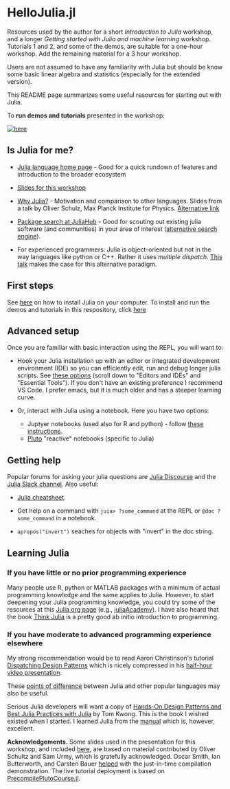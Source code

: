 # HelloJulia.jl

Resources used by the author for a short *Introduction to Julia*
workshop, and a longer *Getting started with Julia and machine
learning* workshop. Tutorials 1 and 2, and some of the demos, are
suitable for a one-hour workshop. Add the remaining material for a 3
hour workshop. 

Users are not assumed to have any familiarity with Julia but should be
know some basic linear algebra and statistics (especially for the
extended version).

This README page summarizes some useful resources for starting out with Julia.

To **run demos and tutorials** presented in the workshop:

[![here](https://img.shields.io/badge/run-demos%2Ftutorials-informational)](INSTALLATION.md)


## Is Julia for me?

- [Julia language home page](https://julialang.org) - Good for a quick
  rundown of features and introduction to the broader ecosystem
  
- [Slides for this workshop](/slides/slides.pdf)

- [Why Julia?](https://indico.cern.ch/event/1074269/contributions/4539601/attachments/2317518/3945412/why-julia%20slides.pdf) - Motivation and comparison to other languages. Slides from a talk by Oliver Schulz, Max Planck Institute for Physics.  [Alternative link](https://github.com/oschulz/Why-Julia)

- [Package search at JuliaHub](https://juliahub.com/ui/Packages) - Good for scouting out existing julia software (and communities) in your area of interest ([alternative search engine](https://juliapackages.com/packages?search=)).

- For experienced programmers: Julia is object-oriented but not in the way languages like python or C++. Rather it uses *multiple dispatch*. [This talk](https://www.youtube.com/watch?v=kc9HwsxE1OY) makes the case for this alternative paradigm.


## First steps

See [here](/FIRST_STEPS.md) on how to install Julia on your
computer. To install and run the demos and tutorials in this
respository, click [here](INSTALLATION.md)


## Advanced setup

Once you are familiar with basic interaction using the REPL, you will want to:

- Hook your Julia installation up with an editor or integrated
  development environment (IDE) so you can efficiently edit, run and
  debug longer julia scripts. See [these
  options](https://julialang.org) (scroll down to "Editors and IDEs"
  and "Essential Tools"). If you don't have an existing preference I
  recommend VS Code. I prefer emacs, but it is much older and has a
  steeper learning curve.

- Or, interact with Julia using a notebook. Here you have two options:
  - Juptyer notebooks (used also for R and python) - follow [these
	instructions](https://github.com/JuliaLang/IJulia.jl).
  - [Pluto](https://github.com/fonsp/Pluto.jl) "reactive" notebooks (specific to Julia)


## Getting help

Popular forums for asking your julia questions are [Julia
Discourse](https://discourse.julialang.org) and the [Julia Slack
channel](https://julialang.org/slack/). Also useful:

- [Julia cheatsheet](https://juliadocs.github.io/Julia-Cheat-Sheet/).

- Get help on a command with `juia> ?some_command` at the REPL or `@doc ?some_command` in a notebook.

- `apropos("invert")` seaches for objects with "invert" in the doc string.


## Learning Julia

### If you have little or no prior programming experience

Many people use R, python or MATLAB packages with a minimum of actual
programming knowledge and the same applies to Julia. However, to start
deepening your Julia programming knowledge, you could try some of the
resources at this [Julia org page](https://julialang.org/learning/)
(e.g., [juliaAcademy](https://juliaacademy.com)). I have also heard
that the book [Think
Julia](https://benlauwens.github.io/ThinkJulia.jl/latest/book.html) is
a pretty good ab initio introduction to programming.


### If you have moderate to advanced programming experience elsewhere

My strong recommendation would be to read Aaron Christinson's tutorial
[Dispatching Design
Patterns](https://github.com/ninjaaron/dispatching-design-patterns)
which is nicely compressed in his [half-hour
video presentation](https://www.youtube.com/watch?v=n-E-1-A_rZM).

These [points of
difference](https://docs.julialang.org/en/v1/manual/noteworthy-differences/)
between Julia and other popular languages may also be useful.

Serious Julia developers will want a copy of [Hands-On Design Patterns
and Best Julia Practices with Julia](https://www.perlego.com/book/1365831/handson-design-patterns-and-best-practices-with-julia-proven-solutions-to-common-problems-in-software-design-for-julia-1x-pdf?utm_source=google&utm_medium=cpc&gclid=CjwKCAjw_L6LBhBbEiwA4c46uv-v5MDWoUCnOsWjAsPQ1OWcownNPPDrKDhhlwNbGG69_zSNFwyM5RoCMgcQAvD_BwE) by Tom Kwong. This is the book
I wished existed when I started. I learned Julia from the
[manual](https://docs.julialang.org/en/v1/) which is, however,
excellent.

**Acknowledgements.** Some slides used in the presentation for this
workshop, and included [here](/slides), are based on material
contributed by Oliver Schultz and Sam Urmy, which is gratefully
acknowledged. Oscar Smith, Ian Butterworth, and Carsten Bauer
[helped](https://discourse.julialang.org/t/looking-for-simple-example-to-explain-ahead-of-time-compilation/71471/3)
with the just-in-time compilation demonstration. The live tutorial deployment is based on [PrecompilePlutoCourse.jl](https://github.com/jbrea/PrecompilePlutoCourse.jl).
